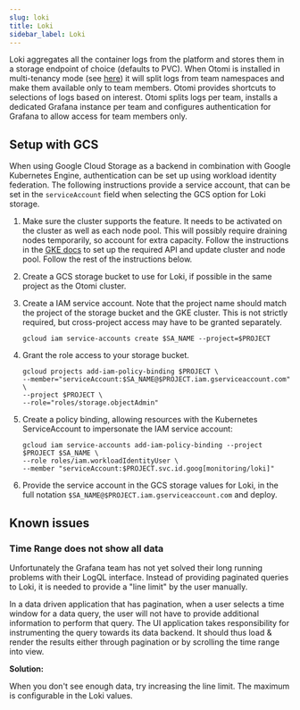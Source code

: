 ```yaml
---
slug: loki
title: Loki
sidebar_label: Loki
---
```


Loki aggregates all the container logs from the platform and stores them in a storage endpoint of choice (defaults to PVC). When Otomi is installed in multi-tenancy mode (see [here](../for-ops/console/settings/otomi.md)) it will split logs from team namespaces and make them available only to team members. Otomi provides shortcuts to selections of logs based on interest. Otomi splits logs per team, installs a dedicated Grafana instance per team and configures authentication for Grafana to allow access for team members only.

## Setup with GCS

When using Google Cloud Storage as a backend in combination with Google Kubernetes Engine, authentication can be set up using workload identity federation. The following instructions provide a service account, that can be set in the `serviceAccount` field when selecting the GCS option for Loki storage.

1. Make sure the cluster supports the feature. It needs to be activated on the cluster as well as each node pool. This will possibly require draining nodes temporarily, so account for extra capacity. Follow the instructions in the [GKE docs](https://cloud.google.com/kubernetes-engine/docs/how-to/workload-identity) to set up the required API and update cluster and node pool. Follow the rest of the instructions below.
2. Create a GCS storage bucket to use for Loki, if possible in the same project as the Otomi cluster.
3. Create a IAM service account. Note that the project name should match the project of the storage bucket and the GKE cluster. This is not strictly required, but cross-project access may have to be granted separately.

   ```
   gcloud iam service-accounts create $SA_NAME --project=$PROJECT
   ```

4. Grant the role access to your storage bucket.

   ```
   gcloud projects add-iam-policy-binding $PROJECT \
   --member="serviceAccount:$SA_NAME@$PROJECT.iam.gserviceaccount.com" \
   --project $PROJECT \
   --role="roles/storage.objectAdmin"
   ```

5. Create a policy binding, allowing resources with the Kubernetes ServiceAccount to impersonate the IAM service account:

   ```
   gcloud iam service-accounts add-iam-policy-binding --project $PROJECT $SA_NAME \
   --role roles/iam.workloadIdentityUser \
   --member "serviceAccount:$PROJECT.svc.id.goog[monitoring/loki]"
   ```

6. Provide the service account in the GCS storage values for Loki, in the full notation `$SA_NAME@$PROJECT.iam.gserviceaccount.com` and deploy.

## Known issues

### Time Range does not show all data

Unfortunately the Grafana team has not yet solved their long running problems with their LogQL interface. Instead of providing paginated queries to Loki, it is needed to provide a "line limit" by the user manually.

In a data driven application that has pagination, when a user selects a time window for a data query, the user will not have to provide additional information to perform that query. The UI application takes responsibility for instrumenting the query towards its data backend. It should thus load & render the results either through pagination or by scrolling the time range into view.

**Solution:**

When you don't see enough data, try increasing the line limit. The maximum is configurable in the Loki values.
